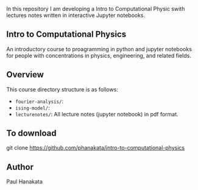 In this repository I am developing a Intro to Computational Physic swith lectures notes written in interactive Jupyter notebooks.
## Intro to Computational Physics
An introductory course to proagramming in python and jupyter notebooks for people with concentrations in physics, engineering, and related fields.

## Overview 
This course directory structure is as follows:
* ```fourier-analysis/```:
* ```ising-model/```: 
* ```lecturenotes/```: All lecture notes (jupyter notebook) in pdf format.
## To download 
git clone https://github.com/phanakata/intro-to-computational-physics

## Author
Paul Hanakata
